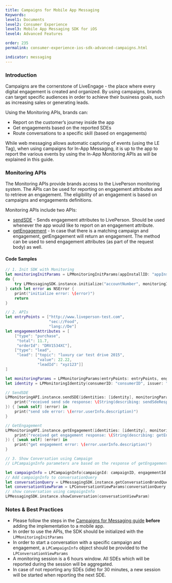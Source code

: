 ```yaml
---
title: Campaigns for Mobile App Messaging
Keywords:
level1: Documents
level2: Consumer Experience
level3: Mobile App Messaging SDK for iOS
level4: Advanced Features

order: 235
permalink: consumer-experience-ios-sdk-advanced-campaigns.html

indicator: messaging
---
```


### Introduction
Campaigns are the cornerstone of LiveEngage - the place where every digital engagement is created and organized.
By using campaigns, brands can target specific audiences in order to achieve their business goals, such as increasing sales or generating leads.

Using the Monitoring APIs, brands can:
* Report on the customer’s journey inside the app
* Get engagements based on the reported SDEs
* Route conversations to a specific skill (based on engagements)

While web messaging allows automatic capturing of events (using the LE Tag), when using campaigns for In-App Messaging, it is up to the app to report the various events by using the In-App Monitoring APIs as will be explained in this guide.

### Monitoring APIs
The Monitoring APIs provide brands access to the LivePerson monitoring system. The APIs can be used for reporting on engagement attributes and to retrieve an engagement. The eligibility of an engagement is based on campaigns and engagements definitions.

Monitoring APIs include two APIs:
* [sendSDE](https://developers.liveperson.com/consumer-experience-ios-sdk-monitoring-methods.html) - Sends engagement attributes to LivePerson. Should be used whenever the app would like to report on an engagement attribute.
* [getEngagement](https://developers.liveperson.com/consumer-experience-ios-sdk-monitoring-methods.html) - In case that there is a matching campaign and engagement, getEngagement will return an engagement. The method can be used to send engagement attributes (as part of the request body) as well.

#### Code Samples
```swift
// 1. Init SDK with Monitoring
let monitoringInitParams = LPMonitoringInitParams(appInstallID: "appInstallID")
do {
    try LPMessagingSDK.instance.initialize("accountNumber", monitoringInitParams: monitoringInitParams)
} catch let error as NSError {
    print("initialize error: \(error)")
    return
}

// 2. APIs
let entryPoints = ["http://www.liveperson-test.com",
                   "sec://Food",
                   "lang://De"]
let engagementAttributes = [
    ["type": "purchase",
     "total": 11.7,
     "orderId": "DRV1534XC"],
    ["type": "lead",
     "lead": ["topic": "luxury car test drive 2015",
              "value": 22.22,
              "leadId": "xyz123"]]
]

let monitoringParams = LPMonitoringParams(entryPoints: entryPoints, engagementAttributes: engagementAttributes, pageId: "pageId")
let identity = LPMonitoringIdentity(consumerID: "consumerID", issuer: "BrandIssuer")

// SendSDE
LPMonitoringAPI.instance.sendSDE(identities: [identity], monitoringParams: monitoringParams, completion: { (sendSdeResponse) in
    print("received send sde response: \(String(describing: sendSdeResponse))")
}) { [weak self] (error) in
    print("send sde error: \(error.userInfo.description)")
}

// GetEngagement
LPMonitoringAPI.instance.getEngagement(identities: [identity], monitoringParams: monitoringParams, completion: { (getEngagementResponse) in
    print("received get engagement response: \(String(describing: getEngagementResponse))
}) { [weak self] (error) in
    print("get engagement error: \(error.userInfo.description)")
}

// 3. Show Conversation using Campaign
// LPCampaignInfo parameters are based on the response of getEngagement() using getEngagementResponse (of Type //LPGetEngagementResponse) and includes LPEngagementDetails

let campaignInfo = LPCampaignInfo(campaignId: campaignID, engagementId: engagementID, contextId: contextID)
// Add campaignInfo to conversationQuery
let conversationQuery = LPMessagingSDK.instance.getConversationBrandQuery(accountNumber, campaignInfo: campaignInfo)
let conversationViewParam = LPConversationViewParams(conversationQuery: conversationQuery, isViewOnly: false)
// show conversation using campaignInfo
LPMessagingSDK.instance.showConversation(conversationViewParam)
```

### Notes & Best Practices
* Please follow the steps in the [Campaigns for Messaging guide](https://s3-eu-west-1.amazonaws.com/ce-sr/CA/Campaigns/Mobile+App+Engagement+Configuration+Guide.pdf) **before** adding the implementation to a mobile app.
* In order to use the APIs, the SDK should be initialized with the ```LPMonitoringInitParams```
* In order to start a conversation with a specific campaign and engagement, a ```LPCampaignInfo``` object should be provided to the ```LPConversationViewParams```   
* A monitoring session is a 6 hours window. All SDEs which will be reported during the session will be aggregated.
* In case of not reporting any SDEs (idle) for 30 minutes, a new session will be started when reporting the next SDE.
